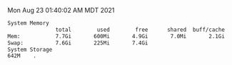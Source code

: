 Mon Aug 23 01:40:02 AM MDT 2021
```bash
System Memory
               total        used        free      shared  buff/cache   available
Mem:           7.7Gi       600Mi       4.9Gi       7.0Mi       2.1Gi       6.8Gi
Swap:          7.6Gi       225Mi       7.4Gi
System Storage
642M	.
```
```bash
